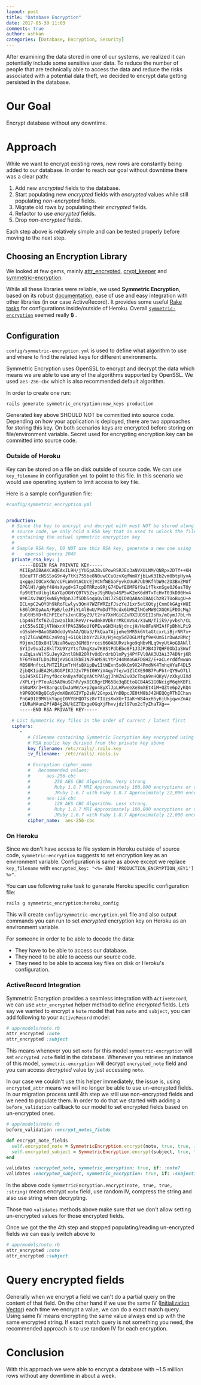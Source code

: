 ```yaml
---
layout: post
title: "Database Encryption"
date: 2017-05-30 11:03
comments: true
author: ashkan
categories: [Database, Encryption, Security]
---
```


After examining the data stored in one of our systems, we realized it can potentially include some sensitive user data. To reduce the number of people that are technically able to access the data and reduce the risks associated with a potential data theft, we decided to encrypt data getting persisted in the database.

# Our Goal
Encrypt database without any downtime.

<!-- more -->

# Approach
While we want to encrypt existing rows, new rows are constantly being added to our database. In order to reach our goal without downtime there was a clear path:

1. Add new _encrypted_ fields to the database.
2. Start populating new _encrypted_ fields with _encrypted_ values while still populating _non-encrypted_ fields.
3. Migrate old rows by populating their _encrypted_ fields.
4. Refactor to use _encrypted_ fields.
5. Drop _non-encrypted_ fields.

Each step above is relatively simple and can be tested properly before moving to the next step.

## Choosing an Encryption Library
We looked at few gems, mainly [attr_encrypted](https://github.com/attr-encrypted/attr_encrypted), [crypt_keeper](https://github.com/jmazzi/crypt_keeper) and [symmetric-encryption](https://github.com/rocketjob/symmetric-encryption).

While all these libraries were reliable, we used **Symmetric Encryption**, based on its robust [documentation](https://rocketjob.github.io/symmetric-encryption/), ease of use and easy integration with other libraries (in our case ActiveRecord). It provides some useful [Rake tasks](https://rocketjob.github.io/symmetric-encryption/rake_tasks.html) for configurations inside/outside of Heroku. Overall [`symmetric-encryption`](https://github.com/rocketjob/symmetric-encryption) seemed really 🔒 .

## Configuration
`config/symmetric-encryption.yml` is used to define what algorithm to use and where to find the related keys for different environments.

Symmetric Encryption uses OpenSSL to encrypt and decrypt the data which means we are able to use any of the algorithms supported by OpenSSL. We used `aes-256-cbc` which is also recommended default algorithm.

In order to create one run:

```bash
rails generate symmetric_encryption:new_keys production
```

Generated key above SHOULD NOT be committed into source code. Depending on how your application is deployed, there are two approaches for storing this key. On both scenarios keys are encrypted before storing on file/environment variable. Secret used for encrypting encryption key can be committed into source code.

### Outside of Heroku
Key can be stored on a file on disk outside of source code. We can use `key_filename` in configuration `yml` to point to this file. In this scenario we would use operating system to limit access to key file.

Here is a sample configuration file:

```yml
#config/symmetric_encryption.yml


production:
  # Since the key to encrypt and decrypt with must NOT be stored along with the
  # source code, we only hold a RSA key that is used to unlock the file
  # containing the actual symmetric encryption key
  #
  # Sample RSA Key, DO NOT use this RSA key, generate a new one using
  #    openssl genrsa 2048
  private_rsa_key: |
     -----BEGIN RSA PRIVATE KEY-----
     MIIEpAIBAAKCAQEAxIL9H/jYUGpA38v6PowRSRJEo3aNVXULNM/QNRpx2DTf++KH
     6DcuFTFcNSSSxG9n4y7tKi755be8N0uwCCuOzvXqfWmXYjbLwK3Ib2vm0btpHyvA
     qxgqeJOOCxKdW/cUFLWn0tACUcEjVCNfWEGaFyvkOUuR7Ub9KfhbW9cZO3BxZMUf
     IPGlHl/gWyf484sXygd+S7cpDTRRzo9RjG74DwfE0MFGf9a1fTkxnSgeOJ6asTOy
     fp9tEToUlbglKaYGpOGHYQ9TV5ZsyJ9jRUyb4SP5wK2eK6dHTxTcHvT03kD90Hv4
     WeKIXv3WOjkwNEyMdpnJJfSDb5oquQvCNi7ZSQIDAQABAoIBAQCbzR7TUoBugU+e
     ICLvpC2wOYOh9kRoFLwlyv3QnH7WZFWRZzFJszYeJ1xr5etXQtyjCnmOkGAg+WOI
     k8GlOKOpAuA/PpB/leJFiYL4lBwU/PmDdTT0cdx6bMKZlNCeMW8CXGQKiFDOcMqJ
     0uGtH5YD+RChPIEeFsJxnC8SyZ9/t2ra7XnMGiCZvRXIUDSEIIsRx/mOymJ7bL+h
     Lbp46IfXf6ZuIzwzoIk0JReV/r+wdmkAVDkrrMkCmVS4/X1wN/Tiik9/yvbsh/CL
     ztC55eSIEjATkWxnXfPASZN6oUfQPEveGH3HzNjdncjH/Ho8FaNMIAfFpBhhLPi9
     nG5sbH+BAoGBAOdoUyVoAA/QUa3/FkQaa7Ajjehe5MR5k6VtaGtcxrLiBjrNR7x+
     nqlZlGvWDMiCz49dgj+G1Qk1bbYrZLRX/Hjeqy5dZOGLMfgf9eKUmS1rDwAzBMcj
     M9jnnJEBx8HIlNzaR6wzp3GMd0rrccs660A8URvzkgo9qNbvMLq9vyUtAoGBANll
     SY1Iv9uaIz8klTXU9YzYtsfUmgXzw7K8StPdbEbo8F1J3JPJB4D7QHF0ObIaSWuf
     suZqLsvWlYGuJeyX2ntlBN82ORfvUdOrdrbDlmPyj4PfFVl0AK3U3Ai374DNrjKR
     hF6YFm4TLDaJhUjeV5C43kbE1N2FAMS9LYtPJ44NAoGAFDGHZ/E+aCLerddfwwun
     MBS6MnftcLPHTZ1RimTrNfsBXipBw1ItWEvn5s0kCm9X24PmdNK4TnhqHYaF4DL5
     ZjbQK1idEA2Mi8GGPIKJJ2x7P6I0HYiV4qy7fe/w1ZlCXE90B7PuPbtrQY9wO7Ll
     ipJ45X6I1PnyfOcckn8yafUCgYACtPAlgjJhWZn2v03cTbqA9nHQKyV/zXkyUIXd
     /XPLrjrP7ouAi5A8WuSChR/yx8ECRgrEM65Be3qBEtoGCB4AS1G0NcigM6qhKBFi
     VS0aMXr3+V8argcUIwJaWW/x+p2go48yXlJpLHPweeXe8mXEt4iM+QZte6p2yKQ4
     h9PGQQKBgQCqSydmXBnXGIVTp2sH/2GnpxLYnDBpcJE0tM8bJ42HEQQgRThIChsn
     PnGA91G9MVikYapgI0VYBHQOTsz8rTIUzsKwXG+TIaK+W84nxH5y6jUkjqwxZmAz
     r1URaMAun2PfAB4g2N/kEZTExgeOGqXjFhvvjdzl97ux2cTyZhaTXg==
     -----END RSA PRIVATE KEY-----

  # List Symmetric Key files in the order of current / latest first
  ciphers:
     -
        # Filename containing Symmetric Encryption Key encrypted using the
        # RSA public key derived from the private key above
        key_filename: /etc/rails/.rails.key
        iv_filename:  /etc/rails/.rails.iv

        # Encryption cipher_name
        #   Recommended values:
        #      aes-256-cbc
        #         256 AES CBC Algorithm. Very strong
        #         Ruby 1.8.7 MRI Approximately 100,000 encryptions or decryptions per second
        #         JRuby 1.6.7 with Ruby 1.8.7 Approximately 22,000 encryptions or decryptions per second
        #      aes-128-cbc
        #         128 AES CBC Algorithm. Less strong.
        #         Ruby 1.8.7 MRI Approximately 100,000 encryptions or decryptions per second
        #         JRuby 1.6.7 with Ruby 1.8.7 Approximately 22,000 encryptions or decryptions per second
        cipher_name:  aes-256-cbc

```

### On Heroku
Since we don't have access to file system in Heroku outside of source code, `symmetric-encryption` suggests to set encryption key as an environment variable. Configuration is same as above except we replace `key_filename` with `encrypted_key: "<%= ENV['PRODUCTION_ENCRYPTION_KEY1'] %>"`.

You can use following rake task to generate Heroku specific configuration file:
```
rails g symmetric_encryption:heroku_config
```
This will create `config/symmetric-encryption.yml` file and also output commands you can run to set _encrypted_ encryption key on Heroku as an environment variable.


For someone in order to be able to decode the data:


- They have to be able to access our database.
- They need to be able to access our source code.
- They need to be able to access key files on disk or Heroku's configuration.

### ActiveRecord Integration
Symmetric Encryption provides a seamless integration with `ActiveRecord`, we can use `attr_encrypted` helper method to define _encrypted_ fields. Lets say we wanted to encrypt a `Note` model that has `note` and `subject`, you can add following to your `ActiveRecord` model:

```ruby
# app/models/note.rb
attr_encrypted :note
attr_encrypted :subject
```

This means whenever you set `note` for this model `symmetric-encryption` will set `encrypted_note` field in the database. Whenever you retrieve an instance of this model, `symmetric-encryption` will decrypt `encrypted_note` field and you can access _decrypted_ value by just accessing `note`.

In our case we couldn't use this helper immediately, the issue is, using `encrypted_attr` means we will no longer be able to use un-encrypted fields. In our migration process until 4th step we still use non-encrypted fields and we need to populate them. In order to do that we started with adding a `before_validation` callback to our model to set encrypted fields based on un-encrypted ones.

```ruby
# app/models/note.rb
before_validation :encrypt_notes_fields

def encrypt_note_fields
  self.encrypted_note = SymmetricEncryption.encrypt(note, true, true, :string)
  self.encrypted_subject = SymmetricEncryption.encrypt(subject, true, true, :string)
end

validates :encrypted_note, symmetric_encryption: true, if: :note?
validates :encrypted_subject, symmetric_encryption: true, if: :subject?
```
In the above code `SymmetricEncryption.encrypt(note, true, true, :string)` means encrypt `note` field, use random IV, compress the string and also use string when decrypting.

Those two `validates` methods above make sure that we don't allow setting un-encrypted values for those encrypted fields.

Once we got the the 4th step and stopped populating/reading un-encrypted fields we can easily switch above to

```ruby
# app/models/note.rb
attr_encrypted :note
attr_encrypted :subject
```

# Query encrypted fields
Generally when we encrypt a field we can't do a partial query on the content of that field. On the other hand if we use the same IV ([Initialization Vector](https://en.wikipedia.org/wiki/Initialization_vector)) each time we encrypt a value, we can do a exact match query. Using same IV means encrypting the same value always end up with the same encrypted string. If exact match query is not something you need, the recommended approach is to use random IV for each encryption.


# Conclusion
With this approach we were able to encrypt a database with ~1.5 million rows without any downtime in about a week.
